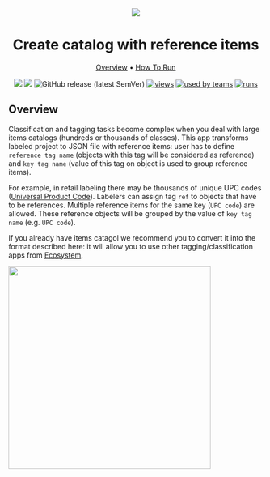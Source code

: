 <div align="center" markdown>
<img src="https://i.imgur.com/PW7XvLv.png"/>

# Create catalog with reference items

<p align="center">
  <a href="#Overview">Overview</a> •
  <a href="#How-To-Run">How To Run</a>
</p>


[![](https://img.shields.io/badge/supervisely-ecosystem-brightgreen)](https://ecosystem.supervise.ly/apps/create-json-with-reference-items)
[![](https://img.shields.io/badge/slack-chat-green.svg?logo=slack)](https://supervise.ly/slack)
![GitHub release (latest SemVer)](https://img.shields.io/github/v/release/supervisely-ecosystem/create-json-with-reference-items)
[![views](https://app.supervise.ly/public/api/v3/ecosystem.counters?repo=supervisely-ecosystem/create-json-with-reference-items&counter=views&label=views)](https://supervise.ly)
[![used by teams](https://app.supervise.ly/public/api/v3/ecosystem.counters?repo=supervisely-ecosystem/create-json-with-reference-items&counter=downloads&label=used%20by%20teams)](https://supervise.ly)
[![runs](https://app.supervise.ly/public/api/v3/ecosystem.counters?repo=supervisely-ecosystem/create-json-with-reference-items&counter=runs&label=runs&123)](https://supervise.ly)

</div>

## Overview

Classification and tagging tasks become complex when you deal with large items catalogs (hundreds or thousands of classes). This app transforms labeled project to JSON file with reference items: user has to define `reference tag name` (objects with this tag will be considered as reference) and `key tag name` (value of this tag on object is used to group reference items). 

For example, in retail labeling there may be thousands of unique  UPC codes ([Universal Product Code](https://en.wikipedia.org/wiki/Universal_Product_Code)). Labelers can assign tag `ref` to objects that have to be references. Multiple reference items for the same key (`UPC code`) are allowed. These reference objects will be grouped by the value of `key tag name` (e.g. `UPC code`).

If you already have items catagol we recommend you to convert it into the format described here: it will allow you to use other tagging/classification apps from [Ecosystem](https://ecosystem.supervise.ly/). 

<img src="https://i.imgur.com/OrLDCxg.png" width="400px"/>


